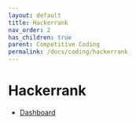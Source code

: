 ```yaml
---
layout: default
title: Hackerrank
nav_order: 2
has_children: true
parent: Competitive Coding
permalink: /docs/coding/hackerrank
---
```


# Hackerrank

- [Dashboard](https://www.hackerrank.com/dashboard)
